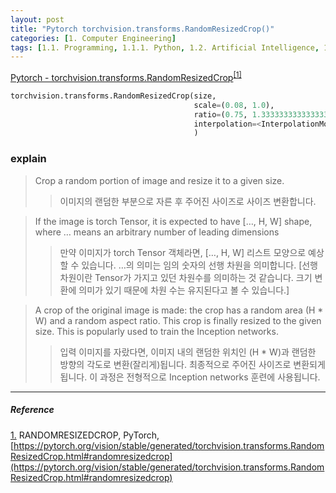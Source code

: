```yaml
---
layout: post
title: "Pytorch torchvision.transforms.RandomResizedCrop()"
categories: [1. Computer Engineering]
tags: [1.1. Programming, 1.1.1. Python, 1.2. Artificial Intelligence, 1.2.2. Deep Learning, a.a. Pytorch]
---
```


[Pytorch - torchvision.transforms.RandomResizedCrop](https://pytorch.org/vision/stable/generated/torchvision.transforms.RandomResizedCrop.html#randomresizedcrop)<sup><a href="#footnote_1_1" name="footnote_1_2">[1]</a></sup>

```python
torchvision.transforms.RandomResizedCrop(size, 
                                         scale=(0.08, 1.0), 
                                         ratio=(0.75, 1.3333333333333333), 
                                         interpolation=<InterpolationMode.BILINEAR: 'bilinear'>
                                         )
```

### explain

> Crop a random portion of image and resize it to a given size.
>> 이미지의 랜덤한 부분으로 자른 후 주어진 사이즈로 사이즈 변환합니다.

> If the image is torch Tensor, it is expected to have […, H, W] shape, where … means an arbitrary number of leading dimensions
>> 만약 이미지가 torch Tensor 객체라면, […, H, W] 리스트 모양으로 예상할 수 있습니다. …의 의미는 임의 숫자의 선행 차원을 의미합니다. [선행 차원이란 Tensor가 가지고 있던 차원수를 의미하는 것 같습니다. 크기 변환에 의미가 있기 때문에 차원 수는 유지된다고 볼 수 있습니다.]

> A crop of the original image is made: the crop has a random area (H * W) and a random aspect ratio. This crop is finally resized to the given size. This is popularly used to train the Inception networks.
>> 입력 이미지를 자랐다면, 이미지 내의 랜덤한 위치인 (H * W)과 랜덤한 방향의 각도로 변환(잘리게)됩니다. 최종적으로 주어진 사이즈로 변환되게 됩니다. 이 과정은 전형적으로 Inception networks 훈련에 사용됩니다.

---

##### Reference

<a href="#footnote_1_2" name="footnote_1_1">1.</a> RANDOMRESIZEDCROP, PyTorch, [https://pytorch.org/vision/stable/generated/torchvision.transforms.RandomResizedCrop.html#randomresizedcrop](https://pytorch.org/vision/stable/generated/torchvision.transforms.RandomResizedCrop.html#randomresizedcrop)